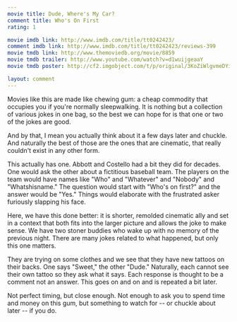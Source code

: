 ```yaml
---
movie title: Dude, Where's My Car?
comment title: Who's On First
rating: 1

movie imdb link: http://www.imdb.com/title/tt0242423/
comment imdb link: http://www.imdb.com/title/tt0242423/reviews-399
movie tmdb link: http://www.themoviedb.org/movie/8859
movie tmdb trailer: http://www.youtube.com/watch?v=d1wuijgeaaY
movie tmdb poster: http://cf2.imgobject.com/t/p/original/3KoZiWlgvmeDYiLk9oOMpEvZThb.jpg

layout: comment
---
```


Movies like this are made like chewing gum: a cheap commodity that occupies you if you're normally sleepwalking. It is nothing but a collection of various jokes in one bag, so the best we can hope for is that one or two of the jokes are good.

And by that, I mean you actually think about it a few days later and chuckle. And naturally the best of those are the ones that are cinematic, that really couldn't exist in any other form.

This actually has one. Abbott and Costello had a bit they did for decades. One would ask the other about a fictitious baseball team. The players on the team would have names like "Who" and "Whatever" and "Nobody" and "Whatshisname." The question would start with "Who's on first?" and the answer would be "Yes." Things would elaborate with the frustrated asker furiously slapping his face.

Here, we have this done better: it is shorter, remolded cinematic ally and set in a context that both fits into the larger picture and allows the joke to make sense. We have two stoner buddies who wake up with no memory of the previous night. There are many jokes related to what happened, but only this one matters.

They are trying on some clothes and we see that they have new tattoos on their backs. One says "Sweet," the other "Dude." Naturally, each cannot see their own tattoo so they ask what it says. Each response is thought to be a comment not an answer. This goes on and on and is repeated a bit later.

Not perfect timing, but close enough. Not enough to ask you to spend time and money on this gum, but something to watch for -- or chuckle about later -- if you do.